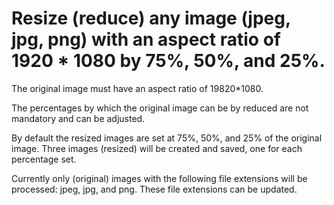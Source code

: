 # Resize (reduce) any image (jpeg, jpg, png) with an aspect ratio of 1920 * 1080 by 75%, 50%, and 25%.


The original image must have an aspect ratio of 19820*1080.

The percentages by which the original image can be by reduced are not mandatory and can be adjusted. 

By default the resized images are set at 75%, 50%, and 25% of the original image. Three images (resized) will be created and saved, one for each percentage set.

Currently only (original) images with the following file extensions will be processed: jpeg, jpg, and png. These file extensions can be updated.
